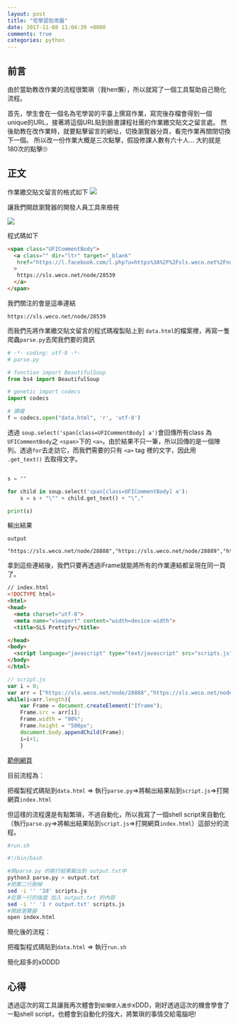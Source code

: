 ```yaml
---
layout: post
title: "宅學習批改器"
date: 2017-11-08 11:04:39 +0800
comments: true
categories: python
---
```


## 前言

由於當助教改作業的流程很繁瑣（我hen懶），所以就寫了一個工具幫助自己簡化流程。

首先，學生會在一個名為宅學習的平臺上撰寫作業，寫完後存檔會得到一個unique的URL，接著將這個URL貼到臉書課程社團的作業繳交貼文之留言處。
然後助教在改作業時，就要點擊留言的網址，切換瀏覽器分頁，看完作業再關閉切換下一個。 所以改一份作業大概是三次點擊，假設修課人數有六十人… 大約就是180次的點擊🙄

## 正文

作業繳交貼文留言的格式如下
![](https://s8.postimg.org/l7cervb39/2017-11-21_11.57.01.png)

讓我們開啟瀏覽器的開發人員工具來檢視

![](https://s8.postimg.org/9jicwuodx/2017-11-22_12.00.10.png)


程式碼如下
``` html
<span class="UFICommentBody">
  <a class="" dir="ltr" target="_blank"
   href="https://l.facebook.com/l.php?u=https%3A%2F%2Fsls.weco.net%2Fnode%2F28539&amp;h=ATOzewHOmxTiqORjcKQalUU4Q5Xc4M09fgfLDk7-4-Sf9BvMfqBoHTYK26mHWWKEyjnB8rhkhbF4kMWcAY64HgbYfbv_r5wggX01rVFusbyQ3zTEkl9QBauQ7zYEErTPtwSeRZZDtZf7x3E51A"rel="nofollow"
  >
   https://sls.weco.net/node/28539
  </a>
</span>
```

我們關注的會是這串連結

```
https://sls.weco.net/node/28539
```

而我們先將作業繳交貼文留言的程式碼複製貼上到 `data.html`的檔案裡，再寫一隻爬蟲`parse.py`去爬我們要的資訊
<!--more-->
``` python
# -*- coding: utf-8 -*-
# parse.py

# function import BeautifulSoup
from bs4 import BeautifulSoup

# genetic import codecs
import codecs

# 讀檔
f = codecs.open("data.html", 'r', 'utf-8')

```
透過 `soup.select('span[class=UFICommentBody] a')`會回傳所有class 為 `UFICommentBody`之 `<span>`下的 `<a>`。由於結果不只一筆，所以回傳的是一個陣列。透過`for`去走訪它，而我們需要的只有 `<a>` tag 裡的文字，因此用 `.get_text()` 去取得文字。

``` python

s = ""

for child in soup.select('span[class=UFICommentBody] a'):
    s = s + "\"" + child.get_text() + "\","

print(s)
```
輸出結果

```
output

"https://sls.weco.net/node/28888","https://sls.weco.net/node/28889","https://sls.weco.net/node/28890","https://sls.weco.net/node/28874"......
```
拿到這些連結後，我們只要再透過iFrame就能將所有的作業連結都呈現在同一頁了。

``` HTML
// index.html
<!DOCTYPE html>
<html>
<head>
  <meta charset="utf-8">
  <meta name="viewport" content="width=device-width">
  <title>SLS Prettify</title>

</head>
<body>
  <script language="javascript" type="text/javascript" src="scripts.js"></script>
</body>
</html>
```

``` javascript
// script.js
var i = 0;
var arr = ["https://sls.weco.net/node/28888","https://sls.weco.net/node/28889","https://sls.weco.net/node/28890","https://sls.weco.net/node/28874","https://sls.weco.net/node/28891","https://sls.weco.net/node/28892","https://sls.weco.net/node/28894","https://sls.weco.net/node/28900","https://sls.weco.net/node/28901","https://sls.weco.net/node/28902","https://sls.weco.net/node/28905","https://sls.weco.net/node/28906","https://sls.weco.net/node/28903","https://sls.weco.net/node/28907","https://sls.weco.net/node/28908","https://sls.weco.net/node/28909","https://sls.weco.net/node/28910","https://sls.weco.net/node/28911","https://sls.weco.net/node/28912","https://sls.weco.net/node/28913","https://sls.weco.net/node/28914","https://sls.weco.net/node/28915","https://sls.weco.net/node/28916","https://sls.weco.net/node/28917","https://sls.weco.net/node/28918","https://sls.weco.net/node/28919","https://sls.weco.net/node/28921","https://sls.weco.net/node/28893","https://sls.weco.net/node/28922","https://sls.weco.net/node/28923","https://sls.weco.net/node/28924","https://sls.weco.net/node/28926","https://sls.weco.net/node/28925","https://sls.weco.net/node/28928","https://sls.weco.net/node/28920","https://sls.weco.net/node/28929","https://sls.weco.net/node/28930","https://sls.weco.net/node/28927","https://sls.weco.net/node/28933","https://sls.weco.net/node/28934","https://sls.weco.net/node/28931","https://sls.weco.net/node/28935","https://sls.weco.net/node/28936","https://sls.weco.net/node/28937","https://sls.weco.net/node/28939","https://sls.weco.net/node/28938","https://sls.weco.net/node/28940","https://sls.weco.net/node/28941","https://sls.weco.net/node/28942","https://sls.weco.net/node/28944","https://sls.weco.net/node/28943","https://sls.weco.net/node/28945","https://sls.weco.net/node/28946","https://sls.weco.net/node/28947","https://sls.weco.net/node/28948","https://sls.weco.net/node/28949","https://sls.weco.net/node/28950","https://sls.weco.net/node/28951","https://sls.weco.net/node/28952","https://sls.weco.net/node/28953","https://sls.weco.net/node/28954","https://sls.weco.net/node/28955","https://sls.weco.net/node/28956","https://sls.weco.net/node/28958","https://sls.weco.net/node/28959","https://sls.weco.net/node/28960","https://sls.weco.net/node/28961",];
while(i<arr.length){
    var Frame = document.createElement("Iframe");
    Frame.src = arr[i];
    Frame.width = "90%";
    Frame.height = "500px";
    document.body.appendChild(Frame);
    i=i+1;
    }


```
[範例網頁](http://hsiangyu.com/SLS_Prettify/)


目前流程為：

把複製程式碼貼到`data.html` => 執行`parse.py`=>將輸出結果貼到`script.js`=>打開網頁`index.html`

但這樣的流程還是有點繁瑣，不過自動化，所以我寫了一個shell script來自動化（執行`parse.py`=>將輸出結果貼到`script.js`=>打開網頁`index.html`）這部分的流程。

``` bash
#run.sh

#!/bin/bash

#將parse.py 的執行結果輸出到 output.txt中
python3 parse.py > output.txt
#把第二行刪掉
sed -i '' '2d' scripts.js
#在第一行的後面 加入 output.txt 的內容
sed -i '' '1 r output.txt' scripts.js
#開啟瀏覽器
open index.html

```
簡化後的流程：

把複製程式碼貼到`data.html` => 執行`run.sh`

簡化超多的xDDDD

## 心得
透過這次的寫工具讓我再次體會到`偷懶使人進步`xDDD，剛好透過這次的機會學會了一點shell script，也體會到自動化的強大，將繁瑣的事情交給電腦吧!
